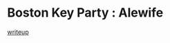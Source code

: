# Boston Key Party : Alewife


[writeup](https://github.com/ispoleet/ctf-writeups/tree/master/bostonkeyparty_ctf_2015/alewife)